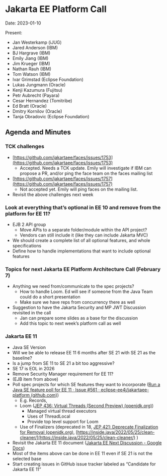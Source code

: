 # Jakarta EE Platform Call

Date: 2023-01-10

Present:

* Jan Westerkamp (iJUG)
* Jared Anderson (IBM)
* BJ Hargrave (IBM)
* Emily Jiang (IBM)
* Jim Krueger (IBM)
* Nathan Rauh (IBM)
* Tom Watson (IBM)
* Ivar Grimstad (Eclipse Foundation)
* Lukas Jungmann (Oracle)
* Kenji Kazumura (Fujitsu)
* Petr Aubrecht (Payara)
* Cesar Hernandez (Tomitribe)
* Ed Bratt (Oracle)
* Dmitry Kornilov (Oracle)
* Tanja Obradovic (Eclipse Foundation)

##  Agenda and Minutes

### TCK challenges
* [https://github.com/jakartaee/faces/issues/1753](https://github.com/jakartaee/faces/issues/1753) 
    * Accepted. Needs a TCK update. Emily will investigate if IBM can propose a PR, and/or ping the face team on the faces mailing list
* [https://github.com/jakartaee/faces/issues/1757](https://github.com/jakartaee/faces/issues/1757)
    * Not accepted yet. Emily will ping faces on the mailing list.
* Revisit the above challenges next week  

### Look at everything that’s optional in EE 10 and remove from the platform for EE 11?
* EJB 2 API group
    * Move APIs to a separate folder/module within the API project?
    * Vendors can still include it (like they can include Jakarta MVC) 
* We should create a complete list of all optional features, and whole specifications
* Define how to handle implementations that want to include optional features 

### Topics for next Jakarta EE Platform Architecture Call (February 7)
* Anything we need from/communicate to the spec projects?
    * How to handle Loom. Ed will see if someone from the Java Team could do a short presentation
    * Make sure we have reps from concurrency there as well
* Suggestion to have the Jakarta Security and MP JWT Discussion revisited in the call
    * Jan can prepare some slides as a base for the discussion
    * Add this topic to next week’s platform call as well 

### Jakarta EE 11
* Java SE Version
* Will we be able to release EE 11 6 months after SE 21 with SE 21 as the baseline?
* Is a jump from SE 11 to SE 21 a bit too aggressive?
* SE 17 is EOL in 2026
* Remove Security Manager requirement for EE 11?
* (EJB item from above)
* Poll spec projects for which SE features they want to incorporate ([Run a Java SE feature poll for EE 11 · Issue #561 · eclipse-ee4j/jakartaee-platform (github.com)](https://github.com/eclipse-ee4j/jakartaee-platform/issues/561))
    * E.g. Records, 
    * Loom ([JEP 436: Virtual Threads (Second Preview) (openjdk.org)](https://openjdk.org/jeps/436))
        * Managed virtual thread executors
        * Uses of ThreadLocal
        * Provide top level support for Loom
    * Use of Finalizers (deprecated in 18, [JEP 421: Deprecate Finalization for Removal (openjdk.org)](https://openjdk.org/jeps/421), [https://inside.java/2022/05/25/clean-cleaner/](https://inside.java/2022/05/25/clean-cleaner/) )
* Revisit the Jakarta EE 11 document ([Jakarta EE Next Discussion - Google Docs](https://docs.google.com/document/d/1m-dkvbL0iFFzitO4vt1SVq6GGSJyFdCDM2NU_FzGS10/edit#heading=h.1oyn459kodrn))
* Most of the items above can be done in EE 11 even if SE 21 is not the selected base
* Start creating issues in GitHub issue tracker labeled as “Candidate for Jakarta EE 11” 